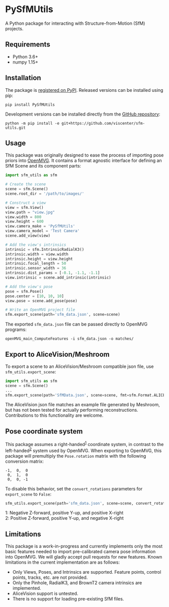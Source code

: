 # PySfMUtils
A Python package for interacting with Structure-from-Motion (SfM) projects. 

## Requirements
* Python 3.6+
* numpy 1.15+

## Installation
The package is [registered on PyPI](https://pypi.org/project/PySfMUtils/). Released versions can be installed using pip:
```shell
pip install PySfMUtils
```

Development versions can be installed directly from the [GitHub repository](https://github.com/viscenter/sfm-utils):
```shell
python -m pip install -e git+https://github.com/viscenter/sfm-utils.git
```

## Usage
This package was originally designed to ease the process of importing pose priors into 
[OpenMVG](https://github.com/openMVG/openMVG). It contains a format agnostic interface for defining an SfM Scene and its
component parts:

```python
import sfm_utils as sfm

# Create the scene
scene = sfm.Scene()
scene.root_dir = '/path/to/images/'

# Construct a view
view = sfm.View()
view.path = "view.jpg"
view.width = 800
view.height = 600
view.camera_make = 'PySfMUtils'
view.camera_model = 'Test Camera'
scene.add_view(view)

# Add the view's intrinsics
intrinsic = sfm.IntrinsicRadialK3()
intrinsic.width = view.width
intrinsic.height = view.height
intrinsic.focal_length = 50
intrinsic.sensor_width = 36
intrinsic.dist_params = [-0.1, -1.1, -1.1]
view.intrinsic = scene.add_intrinsic(intrinsic)

# Add the view's pose
pose = sfm.Pose()
pose.center = [10, 10, 10]
view.pose = scene.add_pose(pose)

# Write an OpenMVG project file
sfm.export_scene(path='sfm_data.json', scene=scene)
```

The exported `sfm_data.json` file can be passed directly to OpenMVG programs:

```shell
openMVG_main_ComputeFeatures -i sfm_data.json -o matches/
```

## Export to AliceVision/Meshroom
To export a scene to an AliceVision/Meshroom compatible json file, use `sfm_utils.export_scene`:

```python
import sfm_utils as sfm
scene = sfm.Scene()
...
sfm.export_scene(path='SfMData.json', scene=scene, fmt=sfm.Format.ALICE_VISION)
```

The AliceVision json file matches an example file generated by Meshroom, but has not been tested for actually 
performing reconstructions. Contributions to this functionality are welcome.

## Pose coordinate system
This package assumes a right-handed<sup>[1](#sfmcoords)</sup> coordinate system, in contrast to the 
left-handed<sup>[2](#mvgcoords)</sup> system used by OpenMVG. When exporting to OpenMVG, this package will premultiply 
the `Pose.rotation` matrix with the following conversion matrix:

```
-1,  0,  0
 0,  1,  0
 0,  0, -1
```

To disable this behavior, set the `convert_rotations` parameters for `export_scene` to `False`:
```python
sfm_utils.export_scene(path='sfm_data.json', scene=scene, convert_rotations=False)
```

<a name="sfmcoords">1</a>: Negative Z-forward, positive Y-up, and positive X-right  
<a name="mvgcoords">2</a>: Positive Z-forward, positive Y-up, and negative X-right

## Limitations
This package is a work-in-progress and currently implements only the most basic features needed to import pre-calibrated
camera pose information into OpenMVG. We will gladly accept pull requests for new features. Known limitations in the 
current implementation are as follows:

* Only Views, Poses, and Intrinsics are supported. Feature points, control points, tracks, etc. are not provided.
* Only the Pinhole, RadialK3, and BrownT2 camera intrinsics are implemented.
* AliceVision support is untested.
* There is no support for loading pre-existing SfM files.
